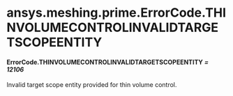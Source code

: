 <a id="ansys-meshing-prime-errorcode-thinvolumecontrolinvalidtargetscopeentity"></a>

# ansys.meshing.prime.ErrorCode.THINVOLUMECONTROLINVALIDTARGETSCOPEENTITY

<a id="ansys.meshing.prime.ErrorCode.THINVOLUMECONTROLINVALIDTARGETSCOPEENTITY"></a>

#### ErrorCode.THINVOLUMECONTROLINVALIDTARGETSCOPEENTITY *= 12106*

Invalid target scope entity provided for thin volume control.

<!-- !! processed by numpydoc !! -->
